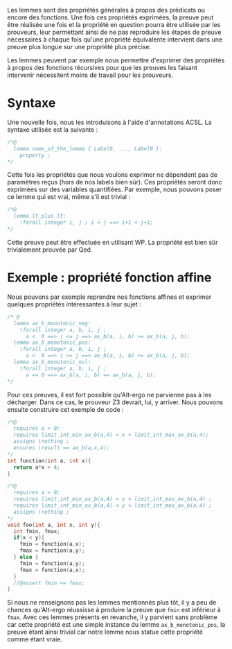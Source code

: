 Les lemmes sont des propriétés générales à propos des prédicats ou encore des 
fonctions. Une fois ces propriétés exprimées, la preuve peut être réalisée une 
fois et la propriété en question pourra être utilisée par les prouveurs, leur 
permettant ainsi de ne pas reproduire les étapes de preuve nécessaires à chaque
fois qu'une propriété équivalente intervient dans une preuve plus longue sur 
une propriété plus précise.

Les lemmes peuvent par exemple nous permettre d'exprimer des propriétés à 
propos des fonctions récursives pour que les preuves les faisant intervenir 
nécessitent moins de travail pour les prouveurs.

# Syntaxe

Une nouvelle fois, nous les introduisons à l'aide d'annotations ACSL. La syntaxe
utilisée est la suivante :

```c
/*@
  lemma name_of_the_lemma { Label0, ..., LabelN }:
    property ;
*/
```

Cette fois les propriétés que nous voulons exprimer ne dépendent pas de 
paramètres reçus (hors de nos labels bien sûr). Ces propriétés seront donc 
exprimées sur des variables quantifiées. Par exemple, nous pouvons poser ce 
lemme qui est vrai, même s'il est trivial :

```c
/*@
  lemma lt_plus_lt:
    \forall integer i, j ; i < j ==> i+1 < j+1;
*/
```

Cette preuve peut être effectuée en utilisant WP. La propriété est bien sûr 
trivialement prouvée par Qed.

# Exemple : propriété fonction affine

Nous pouvons par exemple reprendre nos fonctions affines et exprimer quelques 
propriétés intéressantes à leur sujet :

```c
/* @
  lemma ax_b_monotonic_neg:
    \forall integer a, b, i, j ;
      a <  0 ==> i <= j ==> ax_b(a, i, b) >= ax_b(a, j, b);
  lemma ax_b_monotonic_pos:
    \forall integer a, b, i, j ;
      a >  0 ==> i <= j ==> ax_b(a, i, b) <= ax_b(a, j, b);
  lemma ax_b_monotonic_nul:
    \forall integer a, b, i, j ;
      a == 0 ==> ax_b(a, i, b) == ax_b(a, j, b);
*/
```

Pour ces preuves, il est fort possible qu'Alt-ergo ne parvienne pas à les 
décharger. Dans ce cas, le prouveur Z3 devrait, lui, y arriver. Nous pouvons 
ensuite construire cet exemple de code :

```c
/*@
  requires a > 0;
  requires limit_int_min_ax_b(a,4) < x < limit_int_max_ax_b(a,4);
  assigns \nothing ;
  ensures \result == ax_b(a,x,4);
*/
int function(int a, int x){
  return a*x + 4;
}

/*@ 
  requires a > 0;
  requires limit_int_min_ax_b(a,4) < x < limit_int_max_ax_b(a,4) ;
  requires limit_int_min_ax_b(a,4) < y < limit_int_max_ax_b(a,4) ;
  assigns \nothing ;
*/
void foo(int a, int x, int y){
  int fmin, fmax;
  if(x < y){
    fmin = function(a,x);
    fmax = function(a,y);
  } else {
    fmin = function(a,y);
    fmax = function(a,x);
  }
  //@assert fmin <= fmax;
}
```

Si nous ne renseignons pas les lemmes mentionnés plus tôt, il y a peu de chances 
qu'Alt-ergo réussisse à produire la preuve que ```fmin``` est inférieur à ```fmax```.
Avec ces lemmes présents en revanche, il y parvient sans problème car cette 
propriété est une simple instance du lemme ```ax_b_monotonic_pos```, la preuve 
étant ainsi trivial car notre lemme nous statue cette propriété comme étant vraie.
